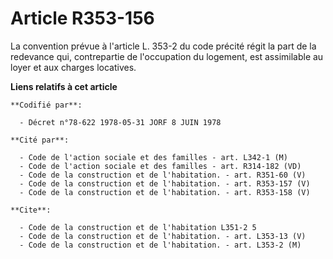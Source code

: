 # Article R353-156

La convention prévue à l'article L. 353-2 du code précité régit la part de la redevance qui, contrepartie de l'occupation du
logement, est assimilable au loyer et aux charges locatives.

**Liens relatifs à cet article**

	**Codifié par**:

	  - Décret n°78-622 1978-05-31 JORF 8 JUIN 1978

	**Cité par**:

	  - Code de l'action sociale et des familles - art. L342-1 (M)
	  - Code de l'action sociale et des familles - art. R314-182 (VD)
	  - Code de la construction et de l'habitation. - art. R351-60 (V)
	  - Code de la construction et de l'habitation. - art. R353-157 (V)
	  - Code de la construction et de l'habitation. - art. R353-158 (V)

	**Cite**:

	  - Code de la construction et de l'habitation L351-2 5
	  - Code de la construction et de l'habitation. - art. L353-13 (V)
	  - Code de la construction et de l'habitation. - art. L353-2 (M)
